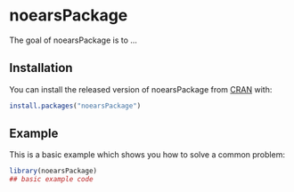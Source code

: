 # noearsPackage

<!-- badges: start -->
<!-- badges: end -->

The goal of noearsPackage is to ...

## Installation

You can install the released version of noearsPackage from [CRAN](https://CRAN.R-project.org) with:

``` r
install.packages("noearsPackage")
```

## Example

This is a basic example which shows you how to solve a common problem:

``` r
library(noearsPackage)
## basic example code
```

